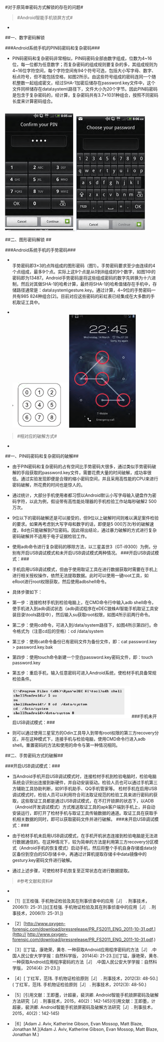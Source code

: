 #对于原简单密码方式解锁的存在的问题#



> #Android智能手机锁屏方式#
*

##一、数字密码解锁 

###Android系统手机的PIN码密码和复杂密码###

 
- PIN码密码和复杂密码非常相似，PIN码密码全部由数字组成，位数为4~16位，每一位都为任意数字；而复杂密码的组成规则要复杂的多，其组成规则为4~16位字符空间，每个字符空间有94个符号可选，包括大小写字母、数字、标点符号，但不能包括空格，如图2所示。由这些符号组成的密码连同一个随机整数一起组成密文，经过SHA-1加密后储存在password.key文件中，这个文件同样储存在data\system\路径下，文件大小为20个字节。因此PIN码密码是包含于复杂密码的，经计算，复杂密码共有3.7×1031种组合，按照不同密码长度来计算密码组合。
 
</br>![](https://github.com/bff95521/ns-bff/blob/master/%E6%96%B0%E5%BB%BA%E6%96%87%E4%BB%B6%E5%A4%B9/%E5%9B%BE%E7%89%872.1.png)
![](https://github.com/bff95521/ns-bff/blob/master/%E6%96%B0%E5%BB%BA%E6%96%87%E4%BB%B6%E5%A4%B9/%E5%9B%BE%E7%89%872.2.png)

##二、图形密码解锁 ##

###Android系统手机的手势密码###

- </br>手势密码即3×3的点阵组成的图形密码（图1）。手势密码要求至少由连续的4个点组成，最多9个点。实际上这9个点是从0到8组成的9个数字，如图1中的密码即为13487。Android手势密码是将这些组成密码的数字先转换为十六进制，然后对其做SHA-1的哈希计算，最终将SHA-1的哈希值储存在手机中，存储路径通常是：data\system\gesture.key。通过计算，4~9位的手势密码一共有985 824种组合[2]。目前对应这些密码的彩虹表已经集成在大多数的手机取证工具中。

- </br>![](https://github.com/bff95521/ns-bff/blob/master/%E6%96%B0%E5%BB%BA%E6%96%87%E4%BB%B6%E5%A4%B9/%E5%9B%BE%E7%89%871%E3%80%821.png)
![](https://github.com/bff95521/ns-bff/blob/master/%E6%96%B0%E5%BB%BA%E6%96%87%E4%BB%B6%E5%A4%B9/%E5%9B%BE%E7%89%871.2.png)



> #相对应的破解方式#
*

##一、PIN码密码和复杂密码的破解##


- 由于PIN密码和复杂密码的占有空间比手势密码大很多，通过类似手势密码破解的手段获取的password.key文件，需要花费大量的时间破解，成功率很低。通过实验发现即便是合理的缩小密码空间，并且采用高性能的CPU来进行密码破解，所花费的时间也是惊人的。

- 通过统计，大部分手机使用者都习惯以Android默认小写字母输入键盘作为密码字符，以此为例，假设带有高性能处理器的手机检验工作站每秒破解2 500万次。
- 9位以下的密码破解还是可以接受的，但9位以上破解时间则难以满足案件检验的要求。如果再考虑到大写字母和数字的话，即便是5 000万次/秒的破解速度，8d也只能破解到7位密码。因此得出结论，通过暴力破解的方式进行复杂密码破解并不适用于电子证据检验工作。

- 使用adb命令进行复杂密码的移除方法，以三星盖世3（GT-i9300）为例，分别有开启USB调试模式和未开启USB调试模式两种情况。
###开启USB调试模式：###

- 手机启用USB调试模式，但由于使用取证工具在进行数据获取时需要在手机上进行相关授权操作，依然无法提取数据。此时可以使用一键root工具，如eRoot进行root权限获取，然后使用adbshell命令。
- 具体步骤如下：
- 第一步：连接检材手机到检验电脑上，在CMD命令行中输入adb shell命令，使手机进入到adb调试状态（adb调试程序在eDEC狼蛛AI智能手机取证工具安装目录\tools路径中），然后输入su获取root权限，如图4所示前两行命令。

- 第二步：使用cd命令，可进入到/data/system路径下，如图4所示第四行。命令格式为（注意cd后的空格）：cd /data/system

- 第三步：使用cat命令备份已有密码文件为备份文件，即：cat password.key > password.key.bak  

- 第四步：使用touch命令新建一个空白password.key密码文件，即：touch password.key

- 第五步：重启手机，输入任意密码可进入Android系统，使检材手机具备常规检验条件。

- ![](https://github.com/bff95521/ns-bff/blob/master/%E6%96%B0%E5%BB%BA%E6%96%87%E4%BB%B6%E5%A4%B9/%E5%9B%BE%E7%89%873.png)
###手机未开启USB调试模式：###

- 则可以通过使用三星官方的Odin工具导入到带有root权限的第三方recovery分区，并在这种模式下，连接手机与检验电脑，使用CMD命令行进入adb shell。重置密码的方法和使用的命令与第一种情况相同。


 

##二、手势密码方式的破解##

###开启USB调试模式：###

- 当Android手机开启USB调试模式时，连接检材手机到检验电脑时，检验电脑系统会识别出连接到新硬件，并自动安装驱动。检验人员也可以通过手机第三方辅助工具协助判断，如91手机助手、QQ手机管家等。
检材手机在启用USB调试模式时，检验人员可以利用符合司法取证规范的检验工具来进行密码的获取，这些取证工具都是通过USB调试模式，在不打开锁屏的状态下，以ADB（Android开发调试模式）方式推送取证工具的apk客户端到手机上，并自动安装运行，即打开了检材手机与取证工具传输数据的通道。取证工具在获取手机相关数据的同时，即可以获取密码文件并进行破解。
###未开启USB调试模式：###

-  由于检材手机未启用USB调试模式，在手机开机状态连接到检验电脑是无法进行数据通信的。在这种情况下，较为简单的方法是利用第三方recovery分区模式（Android手机的恢复模式）启动手机，然后将整个手机自身存储或data分区备份到空白的SD存储卡中，再通过计算机提取存储卡中data镜像中的gestury.key密码文件进行破解。

- 通过上述步骤，可使检材手机恢复至正常状态在进行数据提取。


> #参考文献和资料#
*

- ［1］[[王桂强. 手机物证检验及其在刑事侦查中的应用［J］ . 刑事技术，2006(1): 25-31.]]([王桂强. 手机物证检验及其在刑事侦查中的应用［J］ . 刑事技术，2006(1): 25-31.])

- ［2］[http://www.oxygen-forensic.com/download/pressrelease/PR_FS2011_ENG_2011-10-31.pdf.](http:// http://www.oxygen-forensic.com/download/pressrelease/PR_FS2011_ENG_2011-10-31.pdf.)


- ［3］[[丁锰，康艳荣，黄冬. 一种获取Android应用程序密码的方法［J］ .中国人民公安大学学报：自然科学版， 2014(4): 21-23.]]([丁锰，康艳荣，黄冬. 一种获取Android应用程序密码的方法［J］ .中国人民公安大学学报：自然科学版， 2014(4): 21-23.])
- ［4］[ 丁红军，范玮. 手机物证检验原则［J］ . 刑事技术，2012(3): 48-50.]( 丁红军，范玮. 手机物证检验原则［J］ . 刑事技术，2012(3): 48-50.)

- ［5］[引用文献：王即墨，计超豪，裴洪卿. Android智能手机锁屏密码及破解方法研究［J］. 刑事技术，2015，40(2)：142-145](引用文献：王即墨，计超豪，裴洪卿. Android智能手机锁屏密码及破解方法研究［J］. 刑事技术，2015，40(2)：142-145)
- ［6］[Adam J. Aviv, Katherine Gibson, Evan Mossop, Matt Blaze, Jonathan M.](Adam J. Aviv, Katherine Gibson, Evan Mossop, Matt Blaze, Jonathan M.)
